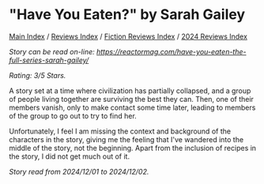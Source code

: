# "Have You Eaten?" by Sarah Gailey

[Main Index](../../../README.md) / [Reviews Index](../../README.md) / [Fiction Reviews Index](../README.md) / [2024 Reviews Index](README.md)

*Story can be read on-line: <https://reactormag.com/have-you-eaten-the-full-series-sarah-gailey/>*

*Rating: 3/5 Stars.*

A story set at a time where civilization has partially collapsed, and a group of people living together are surviving the best they can. Then, one of their members vanish, only to make contact some time later, leading to members of the group to go out to try to find her.

Unfortunately, I feel I am missing the context and background of the characters in the story, giving me the feeling that I've wandered into the middle of the story, not the beginning. Apart from the inclusion of recipes in the story, I did not get much out of it.

*Story read from 2024/12/01 to 2024/12/02.*
